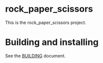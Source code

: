 # rock_paper_scissors

This is the rock_paper_scissors project.

# Building and installing

See the [BUILDING](BUILDING.md) document.
